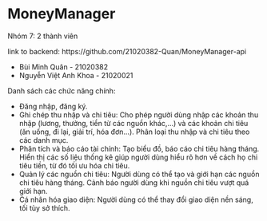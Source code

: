 # MoneyManager 
Nhóm 7: 2 thành viên 

<div>link to backend: <a>https://github.com/21020382-Quan/MoneyManager-api</a></div>

<ul>
  <li>
    Bùi Minh Quân - 21020382 
  </li>
  <li>
    Nguyễn Việt Anh Khoa - 21020021
  </li>
</ul>
Danh sách các chức năng chính: 
<ul>
  <li>
    Đăng nhập, đăng ký.
  </li>
  <li>
    Ghi chép thu nhập và chi tiêu: Cho phép người dùng nhập các khoản thu nhập (lương, thưởng, tiền từ các nguồn khác,...) và các khoản chi tiêu (ăn uống, đi lại, giải trí, hóa đơn...). Phân loại thu nhập và chi tiêu theo các danh mục.
  </li>
  <li>
    Phân tích và báo cáo tài chính: Tạo biểu đồ, báo cáo chi tiêu hàng tháng. Hiển thị các số liệu thống kê giúp người dùng hiểu rõ hơn về cách họ chi tiêu tiền, từ đó tối ưu hóa chi tiêu.
  </li>
  <li>
    Quản lý các nguồn chi tiêu: Người dùng có thể tạo và giới hạn các nguồn chi tiêu hàng tháng. Cảnh báo người dùng khi nguồn chi tiêu vượt quá giới hạn.
  </li>
  <li>
    Cá nhân hóa giao diện: Người dùng có thể thay đổi giao diện nền sáng, tối tùy sở thích.
  </li>
</ul>
